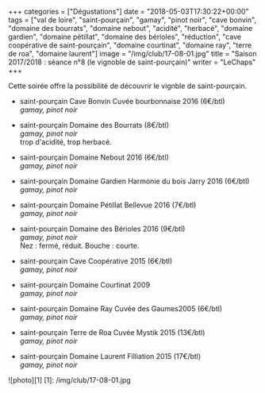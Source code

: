 +++
categories = ["Dégustations"]
date = "2018-05-03T17:30:22+00:00"
tags = ["val de loire", "saint-pourçain", "gamay", "pinot noir", "cave bonvin", "domaine des bourrats", "domaine nebout", "acidité", "herbacé", "domaine gardien", "domaine pétillat", "domaine des bérioles", "réduction", "cave coopérative de saint-pourçain", "domaine courtinat", "domaine ray", "terre de roa", "domaine laurent"]
image = "/img/club/17-08-01.jpg"
title = "Saison 2017/2018 : séance n°8 (le vignoble de saint-pourçain)"
writer = "LeChaps"
+++

Cette soirée offre la possibilité de découvrir le vignble de saint-pourçain.

* saint-pourçain Cave Bonvin Cuvée bourbonnaise 2016 (6€/btl)  
_gamay, pinot noir_

* saint-pourçain Domaine des Bourrats (8€/btl)  
_gamay, pinot noir_  
trop d'acidité, trop herbacé.

* saint-pourçain Domaine Nebout 2016 (6€/btl)  
_gamay, pinot noir_

* saint-pourçain Domaine Gardien Harmonie du bois Jarry 2016 (6€/btl) <i class="fa fa-plus-circle"></i>  
_gamay, pinot noir_

* saint-pourçain Domaine Pétillat Bellevue 2016 (7€/btl) <i class="fa fa-plus-circle"></i> <i class="fa fa-plus-circle"></i>  
_gamay, pinot noir_

* saint-pourçain Domaine des Bérioles 2016 (9€/btl)  
_gamay, pinot noir_  
Nez : fermé, réduit.
Bouche : courte.

* saint-pourçain Cave Coopérative 2015 (6€/btl)  
_gamay, pinot noir_  

* saint-pourçain Domaine Courtinat 2009  
_gamay, pinot noir_  

* saint-pourçain Domaine Ray Cuvée des Gaumes2005 (6€/btl) <i class="fa fa-plus-circle"></i> <i class="fa fa-plus-circle"></i>  
_gamay, pinot noir_

* saint-pourçain Terre de Roa Cuvée Mystik 2015 (13€/btl) <i class="fa fa-minus-circle"></i>  
_gamay, pinot noir_

* saint-pourçain Domaine Laurent Filliation 2015 (17€/btl)  
_gamay, pinot noir_

![photo][1]
[1]: /img/club/17-08-01.jpg

